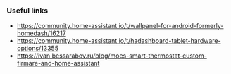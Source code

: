 ### Useful links
* https://community.home-assistant.io/t/wallpanel-for-android-formerly-homedash/16217
* https://community.home-assistant.io/t/hadashboard-tablet-hardware-options/13355
* https://ivan.bessarabov.ru/blog/moes-smart-thermostat-custom-firmare-and-home-assistant